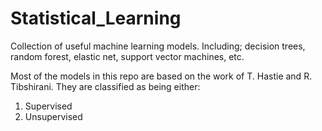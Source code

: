 # Statistical_Learning
Collection of useful machine learning models.  Including; decision trees, random forest, elastic net, support vector machines, etc.

Most of the models in this repo are based on the work of T. Hastie and R. Tibshirani.  They are classified as being either:

1. Supervised
2. Unsupervised
